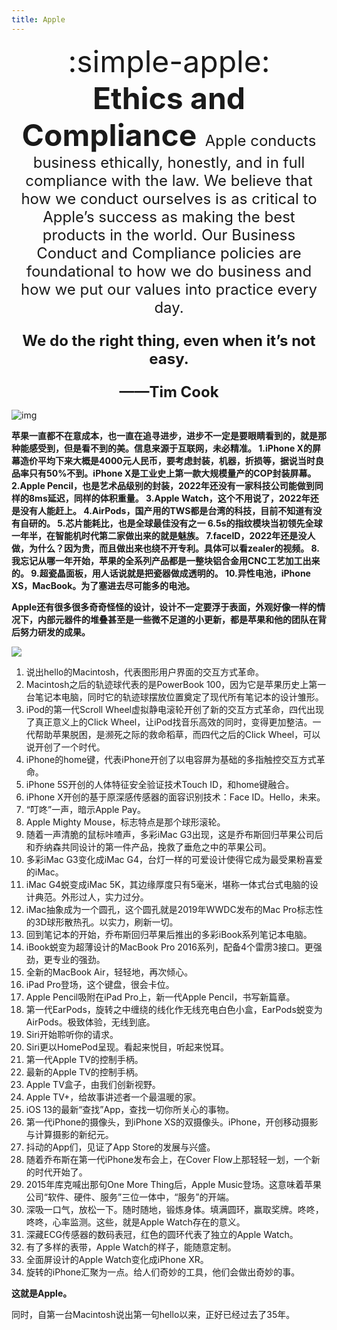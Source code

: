 ```yaml
---
title: Apple
---
```

<center> <font size=7> :simple-apple:</font></center>  
<center><b><font size=7>Ethics and Compliance</b>  </font>

<font size=5>
Apple conducts business ethically, honestly, and in full compliance with the law.  
We believe that how we conduct ourselves is as critical to Apple’s success as making the best products in the world.  
 Our Business Conduct and Compliance policies are foundational to how we do business and how we put our values into practice every day.  

<b>We do the right thing, even when it’s not easy.

——Tim Cook</b> </font></center>  

![img](https://user-assets.sxlcdn.com/images/951476/FpR4zSBa8kJxXSlkmL3yE9O1PNJB.png?imageMogr2/strip/auto-orient/thumbnail/1920x9000%3E/quality/90!/format/png)
<!-- <iframe allow="autoplay *; encrypted-media *; fullscreen *; clipboard-write" frameborder="0" height="175" style="width:100%;max-width:660px;overflow:hidden;background:transparent;" sandbox="allow-forms allow-popups allow-same-origin allow-scripts allow-storage-access-by-user-activation allow-top-navigation-by-user-activation" src="https://embed.music.apple.com/cn/album/the-darkness-that-you-fear/1562007433?i=1562007434"></iframe> -->

<b>
苹果一直都不在意成本，也一直在追寻进步，进步不一定是要眼睛看到的，就是那种能感受到，但是看不到的美。信息来源于互联网，未必精准。  
1.iPhone X的屏幕造价平均下来大概是4000元人民币，要考虑封装，机器，折损等，据说当时良品率只有50%不到。iPhone X是工业史上第一款大规模量产的COP封装屏幕。  
2.Apple Pencil，也是艺术品级别的封装，2022年还没有一家科技公司能做到同样的8ms延迟，同样的体积重量。  
3.Apple Watch，这个不用说了，2022年还是没有人能赶上。  
4.AirPods，国产用的TWS都是台湾的科技，目前不知道有没有自研的。  
5.芯片能耗比，也是全球最佳没有之一 
6.5s的指纹模块当初领先全球一年半，在智能机时代第二家做出来的就是魅族。  
7.faceID，2022年还是没人做，为什么？因为贵，而且做出来也绕不开专利。具体可以看zealer的视频。  
8.我忘记从哪一年开始，苹果的全系列产品都是一整块铝合金用CNC工艺加工出来的。  
9.超瓷晶面板，用人话说就是把瓷器做成透明的。  
10.异性电池，iPhone XS，MacBook。为了塞进去尽可能多的电池。    

Apple还有很多很多奇奇怪怪的设计，设计不一定要浮于表面，外观好像一样的情况下，内部元器件的堆叠甚至是一些微不足道的小更新，都是苹果和他的团队在背后努力研发的成果。  </b>

![](https://user-assets.sxlcdn.com/images/951476/FkEoM-JH0F6SYwS6RXR2ZIcSh45Q.jpg?imageMogr2/strip/auto-orient/thumbnail/1920x9000%3E/quality/90!/interlace/1/format/jpeg)

<!-- <iframe src="//player.bilibili.com/player.html?aid=381647441&bvid=BV1VZ4y1d7BP&cid=514597194&page=1" scrolling="yes" border="0" frameborder="no" framespacing="0" allowfullscreen="true" style="width: 640px; height: 430px; max-width: 100%"> </iframe> -->
<!-- <iframe frameborder="no" border="0" marginwidth="0" marginheight="0" width=298 height=52 src="//music.163.com/outchain/player?type=2&id=1839403159&auto=0&height=32"></iframe> -->


1. 说出hello的Macintosh，代表图形用户界面的交互方式革命。
2. Macintosh之后的轨迹球代表的是PowerBook 100，因为它是苹果历史上第一台笔记本电脑，同时它的轨迹球摆放位置奠定了现代所有笔记本的设计雏形。
3. iPod的第一代Scroll Wheel虚拟静电滚轮开创了新的交互方式革命，四代出现了真正意义上的Click Wheel，让iPod找音乐高效的同时，变得更加整洁。一代帮助苹果脱困，是濒死之际的救命稻草，而四代之后的Click Wheel，可以说开创了一个时代。
4. iPhone的home键，代表iPhone开创了以电容屏为基础的多指触控交互方式革命。
5. iPhone 5S开创的人体特征安全验证技术Touch ID，和home键融合。
6. iPhone X开创的基于原深感传感器的面容识别技术：Face ID。Hello，未来。
7. “叮咚”一声，暗示Apple Pay。
8. Apple Mighty Mouse，标志特点是那个球形滚轮。
9.  随着一声清脆的鼠标咔喳声，多彩iMac G3出现，这是乔布斯回归苹果公司后和乔纳森共同设计的第一件产品，挽救了垂危之中的苹果公司。
10. 多彩iMac G3变化成iMac G4，台灯一样的可爱设计使得它成为最受果粉喜爱的iMac。
11. iMac G4蜕变成iMac 5K，其边缘厚度只有5毫米，堪称一体式台式电脑的设计典范。外形过人，实力过分。
12. iMac抽象成为一个圆孔，这个圆孔就是2019年WWDC发布的Mac Pro标志性的3D球形散热孔。以实力，刷新一切。
13. 回到笔记本的开始，乔布斯回归苹果后推出的多彩iBook系列笔记本电脑。
14. iBook蜕变为超薄设计的MacBook Pro 2016系列，配备4个雷雳3接口。更强劲，更专业的强劲。
15. 全新的MacBook Air，轻轻地，再次倾心。
16. iPad Pro登场，这个键盘，很会卡位。
17. Apple Pencil吸附在iPad Pro上，新一代Apple Pencil，书写新篇章。
18. 第一代EarPods，旋转之中缠绕的线化作无线充电白色小盒，EarPods蜕变为AirPods。极致体验，无线到底。
19. Siri开始聆听你的请求。
20. Siri更以HomePod呈现。看起来悦目，听起来悦耳。
21. 第一代Apple TV的控制手柄。
22. 最新的Apple TV的控制手柄。
23. Apple TV盒子，由我们创新视野。
24. Apple TV+，给故事讲述者一个最温暖的家。
25. iOS 13的最新“查找”App，查找一切你所关心的事物。
26. 第一代iPhone的摄像头，到iPhone XS的双摄像头。iPhone，开创移动摄影与计算摄影的新纪元。
27. 抖动的App们，见证了App Store的发展与兴盛。
28. 随着乔布斯在第一代iPhone发布会上，在Cover Flow上那轻轻一划，一个新的时代开始了。
29. 2015年库克喊出那句One More Thing后，Apple Music登场。这意味着苹果公司“软件、硬件、服务”三位一体中，“服务”的开端。
30. 深吸一口气，放松一下。随时随地，锻炼身体。填满圆环，赢取奖牌。咚咚，咚咚，心率监测。这些，就是Apple Watch存在的意义。
31. 深藏ECG传感器的数码表冠，红色的圆环代表了独立的Apple Watch。
32. 有了多样的表带，Apple Watch的样子，能随意定制。
33. 全面屏设计的Apple Watch变化成iPhone XR。
34. 旋转的iPhone汇聚为一点。给人们奇妙的工具，他们会做出奇妙的事。

**这就是Apple。**

同时，自第一台Macintosh说出第一句hello以来，正好已经过去了35年。